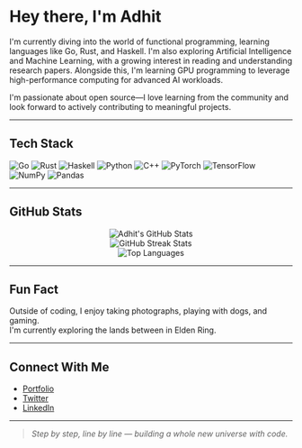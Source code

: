 # Hey there, I'm Adhit

I'm currently diving into the world of functional programming, learning languages like Go, Rust, and Haskell. I'm also exploring Artificial Intelligence and Machine Learning, with a growing interest in reading and understanding research papers. Alongside this, I'm learning GPU programming to leverage high-performance computing for advanced AI workloads.

I'm passionate about open source—I love learning from the community and look forward to actively contributing to meaningful projects.

---

## Tech Stack

![Go](https://img.shields.io/badge/Go-00ADD8?style=flat-square&logo=go&logoColor=white)
![Rust](https://img.shields.io/badge/Rust-000000?style=flat-square&logo=rust&logoColor=white)
![Haskell](https://img.shields.io/badge/Haskell-5e5086?style=flat-square&logo=haskell&logoColor=white)
![Python](https://img.shields.io/badge/Python-3776AB?style=flat-square&logo=python&logoColor=white)
![C++](https://img.shields.io/badge/C++-00599C?style=flat-square&logo=c%2B%2B&logoColor=white)
![PyTorch](https://img.shields.io/badge/PyTorch-EE4C2C?style=flat-square&logo=pytorch&logoColor=white)
![TensorFlow](https://img.shields.io/badge/TensorFlow-FF6F00?style=flat-square&logo=tensorflow&logoColor=white)
![NumPy](https://img.shields.io/badge/NumPy-013243?style=flat-square&logo=numpy&logoColor=white)
![Pandas](https://img.shields.io/badge/Pandas-150458?style=flat-square&logo=pandas&logoColor=white)

---

## GitHub Stats

<p align="center">
  <img src="https://github-readme-stats.vercel.app/api?username=erizosamurai&show_icons=true&theme=radical" alt="Adhit's GitHub Stats" />
  <br>
  <img src="https://github-readme-streak-stats.herokuapp.com?user=erizosamurai&theme=radical&date_format=M%20j%5B%2C%20Y%5D" alt="GitHub Streak Stats" />
  <br>
  <img src="https://github-readme-stats.vercel.app/api/top-langs/?username=erizosamurai&layout=compact&theme=radical" alt="Top Languages" />
</p>

---

## Fun Fact

Outside of coding, I enjoy taking photographs, playing with dogs, and gaming.  
I'm currently exploring the lands between in Elden Ring.

---

## Connect With Me

- [Portfolio](https://erizosamurai.github.io/portfolio/)
- [Twitter](https://x.com/ErizoSamurai)
- [LinkedIn](https://www.linkedin.com/in/adhitsimhadri/)

---

> *Step by step, line by line — building a whole new universe with code.*
